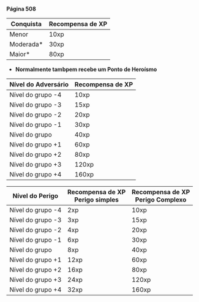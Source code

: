 
**Página 508**

| Conquista | Recompensa de XP |
| --------- | ---------------- |
| Menor     | 10xp             |
| Moderada* | 30xp             |
| Maior*    | 80xp             |
- **Normalmente tambpem recebe um Ponto de Heroísmo**

| Nível do Adversário | Recompensa de XP |
| ------------------- | ---------------- |
| Nível do grupo -4   | 10xp             |
| Nível do grupo -3   | 15xp             |
| Nível do grupo -2   | 20xp             |
| Nível do grupo -1   | 30xp             |
| Nível do grupo      | 40xp             |
| Nível do grupo +1   | 60xp             |
| Nível do grupo +2   | 80xp             |
| Nível do grupo +3   | 120xp            |
| Nível do grupo +4   | 160xp            |

| Nível do Perigo   | Recompensa de XP<br>Perigo simples | Recompensa de XP<br>Perigo Complexo |
| ----------------- | ---------------------------------- | ----------------------------------- |
| Nível do grupo -4 | 2xp                                | 10xp                                |
| Nível do grupo -3 | 3xp                                | 15xp                                |
| Nível do grupo -2 | 4xp                                | 20xp                                |
| Nível do grupo -1 | 6xp                                | 30xp                                |
| Nível do grupo    | 8xp                                | 40xp                                |
| Nível do grupo +1 | 12xp                               | 60xp                                |
| Nível do grupo +2 | 16xp                               | 80xp                                |
| Nível do grupo +3 | 24xp                               | 120xp                               |
| Nível do grupo +4 | 32xp                               | 160xp                               |